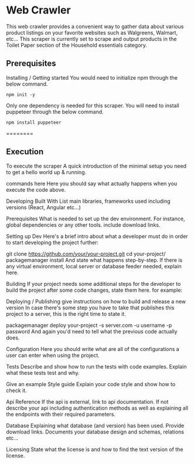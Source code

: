 Web Crawler
========

This web crawler provides a convenient way to gather data about various product listings on your favorite websites such as Walgreens, Walmart, etc... This scraper is currently set to scrape and output products in the Toilet Paper section of the Household essentials category.

## Prerequisites
Installing / Getting started
You would need to initialize npm through the below command.
```
npm init -y
```
Only one dependency is needed for this scraper. You will need to install puppeteer through the below command.

```
npm install puppeteer
```

========
## Execution

To execute the scraper
A quick introduction of the minimal setup you need to get a hello world up & running.

commands here
Here you should say what actually happens when you execute the code above.

Developing
Built With
List main libraries, frameworks used including versions (React, Angular etc...)

Prerequisites
What is needed to set up the dev environment. For instance, global dependencies or any other tools. include download links.

Setting up Dev
Here's a brief intro about what a developer must do in order to start developing the project further:

git clone https://github.com/your/your-project.git
cd your-project/
packagemanager install
And state what happens step-by-step. If there is any virtual environment, local server or database feeder needed, explain here.

Building
If your project needs some additional steps for the developer to build the project after some code changes, state them here. for example:


Deploying / Publishing
give instructions on how to build and release a new version In case there's some step you have to take that publishes this project to a server, this is the right time to state it.

packagemanager deploy your-project -s server.com -u username -p password
And again you'd need to tell what the previous code actually does.


Configuration
Here you should write what are all of the configurations a user can enter when using the project.

Tests
Describe and show how to run the tests with code examples. Explain what these tests test and why.

Give an example
Style guide
Explain your code style and show how to check it.

Api Reference
If the api is external, link to api documentation. If not describe your api including authentication methods as well as explaining all the endpoints with their required parameters.

Database
Explaining what database (and version) has been used. Provide download links. Documents your database design and schemas, relations etc...

Licensing
State what the license is and how to find the text version of the license.

